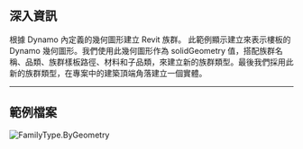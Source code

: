 ## 深入資訊
根據 Dynamo 內定義的幾何圖形建立 Revit 族群。
此範例顯示建立來表示樓板的 Dynamo 幾何圖形。我們使用此幾何圖形作為 solidGeometry 值，搭配族群名稱、品類、族群樣板路徑、材料和子品類，來建立新的族群類型。最後我們採用此新的族群類型，在專案中的建築頂端角落建立一個實體。

___
## 範例檔案

![FamilyType.ByGeometry](./Revit.Elements.FamilyType.ByGeometry_img.jpg)
